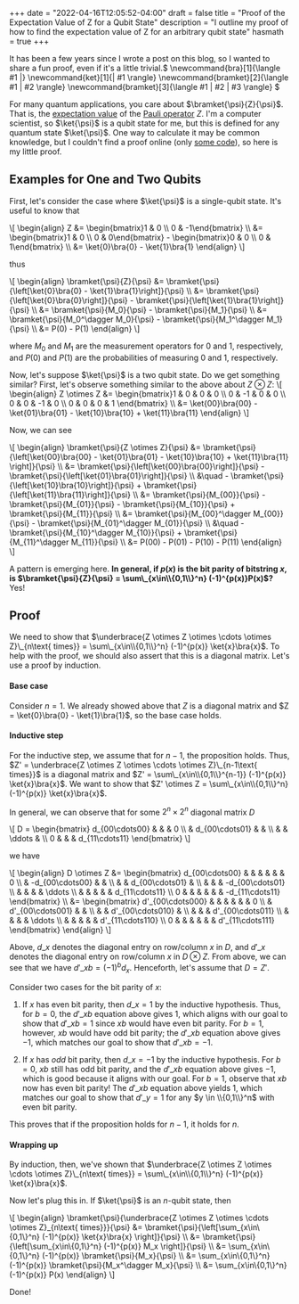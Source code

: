 +++
date = "2022-04-16T12:05:52-04:00"
draft = false
title = "Proof of the Expectation Value of Z for a Qubit State"
description = "I outline my proof of how to find the expectation value of Z for an arbitrary qubit state"
hasmath = true
+++

It has been a few years since I wrote a post on this blog, so I wanted to share
a fun proof, even if it's a little trivial.$
\newcommand{bra}\[1\]{\langle #1 |}
\newcommand{ket}\[1\]{| #1 \rangle}
\newcommand{bramket}\[2\]{\langle #1 | #2 \rangle}
\newcommand{bramket}\[3\]{\langle #1 | #2 | #3 \rangle}
$

For many quantum applications, you care about $\bramket{\psi}{Z}{\psi}$. That
is, the [expectation value][1] of the [Pauli operator][2] $Z$. I'm a computer
scientist, so $\ket{\psi}$ is a qubit state for me, but this is defined for any quantum
state $\ket{\psi}$. One way to calculate it may be common knowledge, but I
couldn't find a proof online (only [some code][3]), so here is my little proof.

Examples for One and Two Qubits
-------------------------------

First, let's consider the case where $\ket{\psi}$ is a single-qubit state. It's
useful to know that

\\[ \begin{align} Z &= \begin{bmatrix}1 & 0 \\\\ 0 & -1\end{bmatrix} \\\\
                    &= \begin{bmatrix}1 & 0 \\\\ 0 & 0\end{bmatrix} - \begin{bmatrix}0 & 0 \\\\ 0 & 1\end{bmatrix} \\\\
                    &= \ket{0}\bra{0} - \ket{1}\bra{1} \end{align} \\]

thus

\\[ \begin{align} \bramket{\psi}{Z}{\psi} &= \bramket{\psi}{\left[\ket{0}\bra{0} - \ket{1}\bra{1}\right]}{\psi} \\\\
                                          &= \bramket{\psi}{\left[\ket{0}\bra{0}\right]}{\psi} - \bramket{\psi}{\left[\ket{1}\bra{1}\right]}{\psi} \\\\
                                          &= \bramket{\psi}{M_0}{\psi} - \bramket{\psi}{M_1}{\psi} \\\\
                                          &= \bramket{\psi}{M_0^\dagger M_0}{\psi} - \bramket{\psi}{M_1^\dagger M_1}{\psi} \\\\
                                          &= P(0) - P(1) \end{align} \\]

where $M_0$ and $M_1$ are the measurement operators for 0 and 1, respectively,
and $P(0)$ and $P(1)$ are the probabilities of measuring 0 and 1, respectively.

Now, let's suppose $\ket{\psi}$ is a two qubit state. Do we get something similar? First, let's observe something similar to the above about $Z \otimes Z$:
\\[ \begin{align} Z \otimes Z &= \begin{bmatrix}1 & 0 & 0 & 0 \\\\ 0 & -1 & 0 & 0 \\\\ 0 & 0 & -1 & 0 \\\\ 0 & 0 & 0 & 1 \end{bmatrix} \\\\
                    &= \ket{00}\bra{00} - \ket{01}\bra{01} - \ket{10}\bra{10} + \ket{11}\bra{11} \end{align} \\]

Now, we can see

\\[ \begin{align} \bramket{\psi}{Z \otimes Z}{\psi} &= \bramket{\psi}{\left[\ket{00}\bra{00} - \ket{01}\bra{01} - \ket{10}\bra{10} + \ket{11}\bra{11} \right]}{\psi} \\\\
                                          &= \bramket{\psi}{\left[\ket{00}\bra{00}\right]}{\psi} - \bramket{\psi}{\left[\ket{01}\bra{01}\right]}{\psi} \\\\ &\quad - \bramket{\psi}{\left[\ket{10}\bra{10}\right]}{\psi} + \bramket{\psi}{\left[\ket{11}\bra{11}\right]}{\psi}   \\\\
                                          &= \bramket{\psi}{M_{00}}{\psi} - \bramket{\psi}{M_{01}}{\psi} - \bramket{\psi}{M_{10}}{\psi} + \bramket{\psi}{M_{11}}{\psi} \\\\
                                          &= \bramket{\psi}{M_{00}^\dagger M_{00}}{\psi} - \bramket{\psi}{M_{01}^\dagger M_{01}}{\psi} \\\\ &\quad - \bramket{\psi}{M_{10}^\dagger M_{10}}{\psi} + \bramket{\psi}{M_{11}^\dagger M_{11}}{\psi} \\\\
                                          &= P(00) - P(01) - P(10) - P(11) \end{align} \\]

A pattern is emerging here. **In general, if $p(x)$ is the bit parity of bitstring $x$, is $\bramket{\psi}{Z}{\psi} = \sum\_{x\in\\{0,1\\}^n} (-1)^{p(x)}P(x)$?** Yes!

Proof
-----

We need to show that $\underbrace{Z \otimes Z \otimes \cdots \otimes Z}\_{n\text{ times}} = \sum\_{x\in\\{0,1\\}^n} (-1)^{p(x)} \ket{x}\bra{x}$. To help with the proof, we should also assert that this is a diagonal matrix. Let's use a proof by induction.

#### Base case

Consider $n=1$. We already showed above that $Z$ is a diagonal matrix and $Z = \ket{0}\bra{0} - \ket{1}\bra{1}$, so the base case holds.

#### Inductive step

For the inductive step, we assume that for $n-1$, the proposition holds. Thus, $Z' = \underbrace{Z \otimes Z \otimes \cdots \otimes Z}\_{n-1\text{ times}}$ is a diagonal matrix and $Z' = \sum\_{x\in\\{0,1\\}^{n-1}} (-1)^{p(x)} \ket{x}\bra{x}$. We want to show that $Z' \otimes Z = \sum\_{x\in\\{0,1\\}^n} (-1)^{p(x)} \ket{x}\bra{x}$.

In general, we can observe that for some $2^n\times2^n$ diagonal matrix $D$

\\[ D = \begin{bmatrix} d\_{00\cdots00} & & & 0 \\\\ & d\_{00\cdots01} & & \\\\ & & \ddots & \\\\ 0 & & & d\_{11\cdots11} \end{bmatrix} \\]

we have

\\[ \begin{align} D \otimes Z &= \begin{bmatrix} d\_{00\cdots00} & & & & & & 0 \\\\ & -d\_{00\cdots00} & & \\\\ & & d\_{00\cdots01} & \\\\ & & & -d\_{00\cdots01} \\\\ & & & & \ddots \\\\ & & & & & d\_{11\cdots11} \\\\ 0 & & & & & & -d\_{11\cdots11} \end{bmatrix} \\\\
                              &= \begin{bmatrix} d'\_{00\cdots000} & & & & & & 0 \\\\ & d'\_{00\cdots001} & & \\\\ & & d'\_{00\cdots010} & \\\\ & & & d'\_{00\cdots011} \\\\ & & & & \ddots \\\\ & & & & & d'\_{11\cdots110} \\\\ 0 & & & & & & d'\_{11\cdots111} \end{bmatrix} \end{align} \\]

Above, $d\_x$ denotes the diagonal entry on row/column $x$ in $D$, and $d'\_x$ denotes the diagonal entry on row/column $x$ in $D \otimes Z$. From above, we can see that we have $d'\_{xb} = (-1)^bd_x$. Henceforth, let's assume that $D = Z'$.

Consider two cases for the bit parity of $x$:

1. If $x$ has even bit parity, then $d\_{x} = 1$ by the inductive hypothesis. Thus, for $b=0$, the $d'\_{xb}$ equation above gives $1$, which aligns with our goal to show that $d'\_{xb} = 1$ since $xb$ would have even bit parity. For $b=1$, however, $xb$ would have odd bit parity; the $d'\_{xb}$ equation above gives $-1$, which matches our goal to show that $d'\_{xb} = -1$.

2. If $x$ has _odd_ bit parity, then $d\_{x} = -1$ by the inductive hypothesis. For $b=0$, $xb$ still has odd bit parity, and the $d'\_{xb}$ equation above gives $-1$, which is good because it aligns with our goal. For $b=1$, observe that $xb$ now has even bit parity! The $d'\_{xb}$ equation above yields $1$, which matches our goal to show that $d'\_y = 1$ for any $y \in \\{0,1\\}^n$ with even bit parity.

This proves that if the proposition holds for $n-1$, it holds for $n$.

#### Wrapping up
By induction, then, we've shown that $\underbrace{Z \otimes Z \otimes \cdots \otimes Z}\_{n\text{ times}} = \sum\_{x\in\\{0,1\\}^n} (-1)^{p(x)} \ket{x}\bra{x}$.

Now let's plug this in. If $\ket{\psi}$ is an $n$-qubit state, then

\\[ \begin{align} \bramket{\psi}{\underbrace{Z \otimes Z \otimes \cdots \otimes Z}\_{n\text{ times}}}{\psi} &= \bramket{\psi}{\left[\sum\_{x\in\\{0,1\\}^n} (-1)^{p(x)} \ket{x}\bra{x} \right]}{\psi} \\\\
               &= \bramket{\psi}{\left[\sum\_{x\in\\{0,1\\}^n} (-1)^{p(x)} M\_x \right]}{\psi} \\\\
               &= \sum\_{x\in\\{0,1\\}^n} (-1)^{p(x)} \bramket{\psi}{M\_x}{\psi} \\\\
               &= \sum\_{x\in\\{0,1\\}^n} (-1)^{p(x)} \bramket{\psi}{M\_x^\dagger M\_x}{\psi} \\\\
               &= \sum\_{x\in\\{0,1\\}^n} (-1)^{p(x)} P(x) \end{align} \\]

Done!

[1]: https://en.wikipedia.org/wiki/Expectation_value_(quantum_mechanics)
[2]: https://mathworld.wolfram.com/PauliMatrices.html
[3]: https://github.com/eclipse/xacc/blob/a01b704b439fb96a881d3b4f932b759d8c0620ff/quantum/plugins/qpp/accelerator/QppVisitor.cpp#L92-L114
